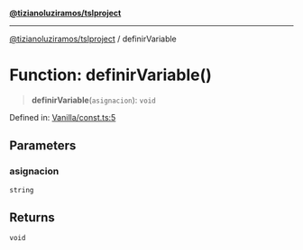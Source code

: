 [**@tizianoluziramos/tslproject**](../README.md)

***

[@tizianoluziramos/tslproject](../globals.md) / definirVariable

# Function: definirVariable()

> **definirVariable**(`asignacion`): `void`

Defined in: [Vanilla/const.ts:5](https://github.com/tizianoluziramos/TypeScript-Lenguage-Proyect/blob/1a68252d6a31602ecc3346fe4bed87bd01ab43ff/src/Vanilla/const.ts#L5)

## Parameters

### asignacion

`string`

## Returns

`void`
